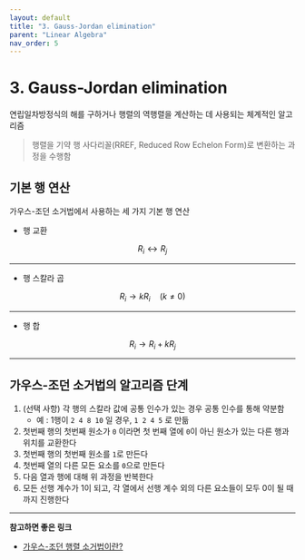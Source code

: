 ```yaml
---
layout: default
title: "3. Gauss-Jordan elimination"
parent: "Linear Algebra"
nav_order: 5
---
```


# 3. Gauss-Jordan elimination
연립일차방정식의 해를 구하거나 행렬의 역행렬을 계산하는 데 사용되는 체계적인 알고리즘
> 행렬을 기약 행 사다리꼴(RREF, Reduced Row Echelon Form)로 변환하는 과정을 수행함

## 기본 행 연산
가우스-조던 소거법에서 사용하는 세 가지 기본 행 연산
- 행 교환

$$ R_i \leftrightarrow R_j $$

---

- 행 스칼라 곱

$$ R_i \rightarrow kR_i \quad (k \neq 0) $$

---

- 행 합

$$ R_i \rightarrow R_i + kR_j $$

---

## 가우스-조던 소거법의 알고리즘 단계
1. (선택 사항) 각 행의 스칼라 값에 공통 인수가 있는 경우 공통 인수를 통해 약분함
    - 예 : 1행이 `2 4 8 10` 일 경우, `1 2 4 5` 로 만듦
2. 첫번째 행의 첫번째 원소가 `0` 이라면 첫 번째 열에 `0`이 아닌 원소가 있는 다른 행과 위치를 교환한다
3. 첫번째 행의 첫번째 원소를 `1`로 만든다
4. 첫번째 열의 다른 모든 요소를 `0`으로 만든다
5. 다음 열과 행에 대해 위 과정을 반복한다
6. 모든 선행 계수가 1이 되고, 각 열에서 선행 계수 외의 다른 요소들이 모두 0이 될 때 까지 진행한다

---

**참고하면 좋은 링크**
- [가우스-조던 행렬 소거법이란?](https://angeloyeo.github.io/2019/09/09/Gauss_Jordan.html)